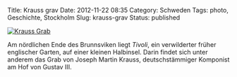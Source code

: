 Title: Krauss grav
Date: 2012-11-22 08:35
Category: Schweden
Tags: photo, Geschichte, Stockholm
Slug: krauss-grav
Status: published

[![Krauss
Grab](/pic/knaursbw_s.jpg "Krauss Grab")](/pic/knaursbw_l.jpg)

Am nördlichen Ende des Brunnsviken liegt *Tivoli*, ein verwilderter
früher englischer Garten, auf einer kleinen Halbinsel. Darin findet sich
unter anderem das Grab von Joseph Martin Krauss, deutschstämmiger
Komponist am Hof von Gustav III.

